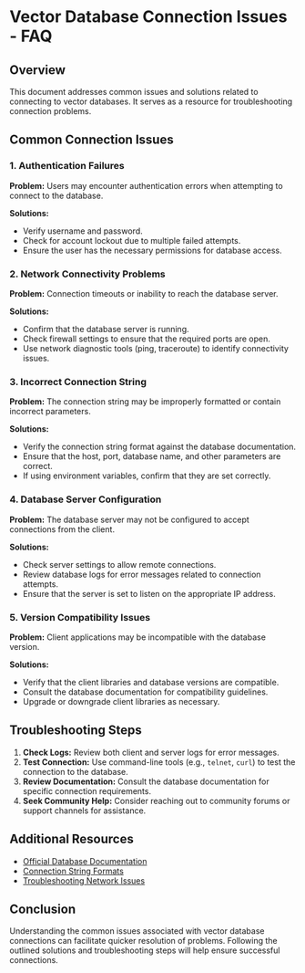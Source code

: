# Vector Database Connection Issues - FAQ

## Overview
This document addresses common issues and solutions related to connecting to vector databases. It serves as a resource for troubleshooting connection problems.

## Common Connection Issues

### 1. Authentication Failures
**Problem:** Users may encounter authentication errors when attempting to connect to the database.

**Solutions:**
- Verify username and password.
- Check for account lockout due to multiple failed attempts.
- Ensure the user has the necessary permissions for database access.

### 2. Network Connectivity Problems
**Problem:** Connection timeouts or inability to reach the database server.

**Solutions:**
- Confirm that the database server is running.
- Check firewall settings to ensure that the required ports are open.
- Use network diagnostic tools (ping, traceroute) to identify connectivity issues.

### 3. Incorrect Connection String
**Problem:** The connection string may be improperly formatted or contain incorrect parameters.

**Solutions:**
- Verify the connection string format against the database documentation.
- Ensure that the host, port, database name, and other parameters are correct.
- If using environment variables, confirm that they are set correctly.

### 4. Database Server Configuration
**Problem:** The database server may not be configured to accept connections from the client.

**Solutions:**
- Check server settings to allow remote connections.
- Review database logs for error messages related to connection attempts.
- Ensure that the server is set to listen on the appropriate IP address.

### 5. Version Compatibility Issues
**Problem:** Client applications may be incompatible with the database version.

**Solutions:**
- Verify that the client libraries and database versions are compatible.
- Consult the database documentation for compatibility guidelines.
- Upgrade or downgrade client libraries as necessary.

## Troubleshooting Steps

1. **Check Logs:** Review both client and server logs for error messages.
2. **Test Connection:** Use command-line tools (e.g., `telnet`, `curl`) to test the connection to the database.
3. **Review Documentation:** Consult the database documentation for specific connection requirements.
4. **Seek Community Help:** Consider reaching out to community forums or support channels for assistance.

## Additional Resources
- [Official Database Documentation](#)
- [Connection String Formats](#)
- [Troubleshooting Network Issues](#)

## Conclusion
Understanding the common issues associated with vector database connections can facilitate quicker resolution of problems. Following the outlined solutions and troubleshooting steps will help ensure successful connections.